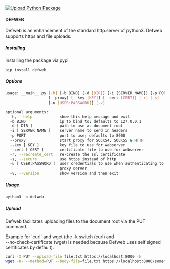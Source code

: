[![Upload Python Package](https://github.com/NLDCSC/defweb/actions/workflows/package_to_pypi.yaml/badge.svg)](https://github.com/NLDCSC/defweb/actions/workflows/package_to_pypi.yaml)

#### DEFWEB

Defweb is an enhancement of the standard http.server of python3.
Defweb supports https and file uploads.

##### Installing

Installing the package via pypi:

```
pip install defweb
```
##### Options

```bash
usage: __main__.py [-h] [-b BIND] [-d [DIR]] [-i [SERVER NAME]] [-p PORT]
                   [--proxy] [--key [KEY]] [--cert [CERT]] [-r] [-s]
                   [-u [USER:PASSWORD]] [-v]

optional arguments:
  -h, --help            show this help message and exit
  -b BIND               ip to bind to; defaults to 127.0.0.1
  -d [ DIR ]            path to use as document root
  -i [ SERVER NAME ]    server name to send in headers
  -p PORT               port to use; defaults to 8000
  --proxy               start proxy for SOCKS4, SOCKS5 & HTTP
  --key [ KEY ]         key file to use for webserver
  --cert [ CERT ]       certificate file to use for webserver
  -r, --recreate_cert   re-create the ssl certificate
  -s, --secure          use https instead of http
  -u [ USER:PASSWORD ]  user credentials to use when authenticating to the
                        proxy server
  -v, --version         show version and then exit
```
##### Usage

```bash
python3 -m defweb
```

##### Upload

Defweb facilitates uploading files to the document root via the PUT command.

Example for \'curl\' and wget (the -k switch (curl) and  
--no-check-certificate (wget) is needed because Defweb uses self signed
certificates by default).

```bash
curl -X PUT --upload-file file.txt https://localhost:8000 -k
wget -O- --method=PUT --body-file=file.txt https://localhost:8000/somefile.txt --no-check-certificate 
```
